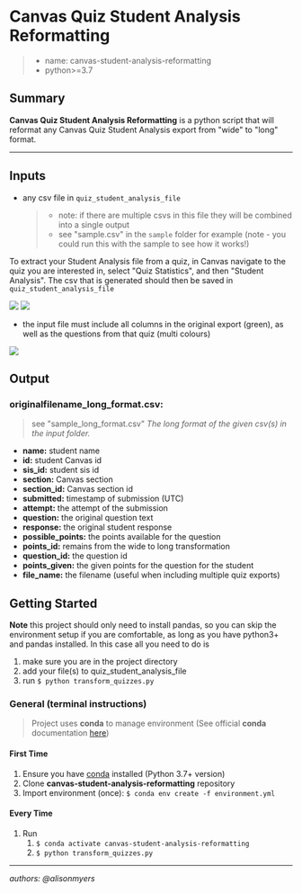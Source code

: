 # Canvas Quiz Student Analysis Reformatting

> - name: canvas-student-analysis-reformatting
> - python>=3.7


## Summary

__Canvas Quiz Student Analysis Reformatting__ is a python script that will reformat any Canvas Quiz Student Analysis export from "wide" to "long" format.  


---

## Inputs

- any csv file in `quiz_student_analysis_file`
  > - note: if there are multiple csvs in this file they will be combined into a single output
  > - see "sample.csv" in the `sample` folder for example (note - you could run this with the sample to see how it works!)

To extract your Student Analysis file from a quiz, in Canvas navigate to the quiz you are interested in, select "Quiz Statistics", and then "Student Analysis". The csv that is generated should then be saved in `quiz_student_analysis_file`

![](imgs/quiz-statistics-button.png)
![](imgs/student-analysis-button.png)

- the input file must include all columns in the original export (green), as well as the questions from that quiz (multi colours) 

![](imgs/1-example-file.png)

## Output

### originalfilename_long_format.csv:
> see "sample_long_format.csv"
_The long format of the given csv(s) in the input folder._

- **name:** student name
- **id:** student Canvas id
- **sis_id:** student sis id
- **section:** Canvas section
- **section_id:** Canvas section id
- **submitted:** timestamp of submission (UTC)
- **attempt:** the attempt of the submission
- **question:** the original question text
- **response:** the original student response
- **possible_points:** the points available for the question
- **points_id:** remains from the wide to long transformation
- **question_id:** the question id
- **points_given:** the given points for the question for the student
- **file_name:** the filename (useful when including multiple quiz exports)


## Getting Started
**Note** this project should only need to install pandas, so you can skip the environment setup if you are comfortable, as long as you have python3+ and pandas installed. In this case all you need to do is 

1. make sure you are in the project directory
2. add your file(s) to quiz_student_analysis_file
3. run `$ python transform_quizzes.py`
### General (terminal instructions)

> Project uses **conda** to manage environment (See official **conda** documentation [here](https://docs.conda.io/projects/conda/en/latest/user-guide/tasks/manage-environments.html#creating-an-environment-from-an-environment-yml-file))

#### First Time

1. Ensure you have [conda](https://docs.conda.io/projects/conda/en/latest/user-guide/install/index.html) installed (Python 3.7+ version)
1. Clone **canvas-student-analysis-reformatting** repository
1. Import environment (once): `$ conda env create -f environment.yml`

#### Every Time

1. Run
   1. `$ conda activate canvas-student-analysis-reformatting`
   1. `$ python transform_quizzes.py`


---

_authors: @alisonmyers_
